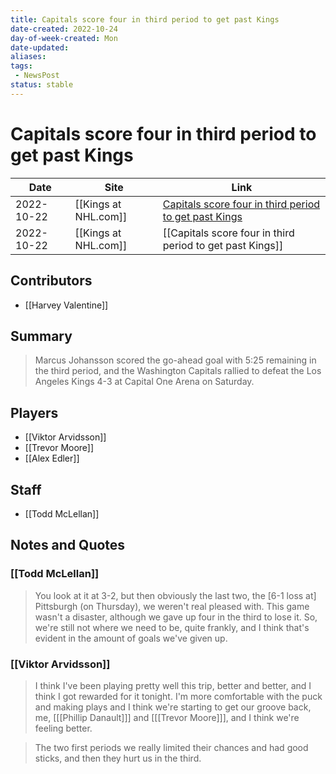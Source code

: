 ```yaml
---
title: Capitals score four in third period to get past Kings
date-created: 2022-10-24
day-of-week-created: Mon
date-updated: 
aliases: 
tags:
 - NewsPost
status: stable
---
```


# Capitals score four in third period to get past Kings

| Date       | Site                 | Link                                                                                                                                           |
| ---------- | -------------------- | ---------------------------------------------------------------------------------------------------------------------------------------------- |
| 2022-10-22 | [[Kings at NHL.com]] | [Capitals score four in third period to get past Kings](https://www.nhl.com/news/los-angeles-kings-washington-capitals-game-recap/c-336231912) |
| 2022-10-22 | [[Kings at NHL.com]] | [[Capitals score four in third period to get past Kings]]                                                                                      |

## Contributors
- [[Harvey Valentine]]


## Summary
> Marcus Johansson scored the go-ahead goal with 5:25 remaining in the third period, and the Washington Capitals rallied to defeat the Los Angeles Kings 4-3 at Capital One Arena on Saturday.


## Players
- [[Viktor Arvidsson]]
- [[Trevor Moore]]
- [[Alex Edler]]


## Staff
- [[Todd McLellan]]


## Notes and Quotes
### [[Todd McLellan]]
> You look at it at 3-2, but then obviously the last two, the \[6-1 loss at] Pittsburgh (on Thursday), we weren't real pleased with. This game wasn't a disaster, although we gave up four in the third to lose it. So, we're still not where we need to be, quite frankly, and I think that's evident in the amount of goals we've given up.

### [[Viktor Arvidsson]]
> I think I've been playing pretty well this trip, better and better, and I think I got rewarded for it tonight. I'm more comfortable with the puck and making plays and I think we're starting to get our groove back, me, \[[[Phillip Danault]]] and \[[[Trevor Moore]]], and I think we're feeling better.

> The two first periods we really limited their chances and had good sticks, and then they hurt us in the third.